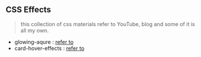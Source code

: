 ## CSS Effects

> this collection of css materials refer to YouTube, blog and some of it is all my own.

- glowing-aqure : [refer to](https://www.youtube.com/watch?v=v2QMoZz0ZXc&t=23s)
- card-hover-effects : [refer to](https://www.youtube.com/watch?v=EZqhWu8GJ6U)
